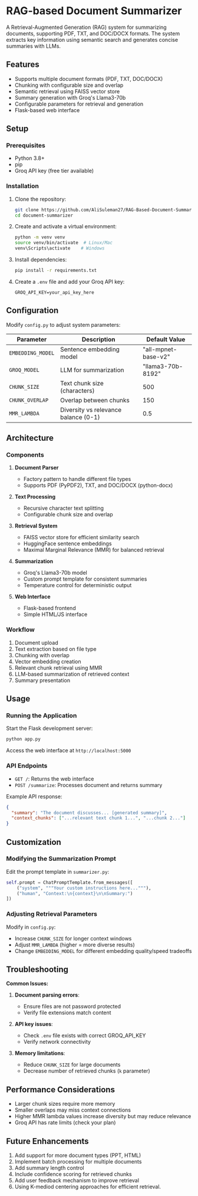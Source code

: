 
# RAG-based Document Summarizer

A Retrieval-Augmented Generation (RAG) system for summarizing documents, supporting PDF, TXT, and DOC/DOCX formats. The system extracts key information using semantic search and generates concise summaries with LLMs.

## Features

- Supports multiple document formats (PDF, TXT, DOC/DOCX)
- Chunking with configurable size and overlap
- Semantic retrieval using FAISS vector store
- Summary generation with Groq's Llama3-70b
- Configurable parameters for retrieval and generation
- Flask-based web interface

## Setup

### Prerequisites

- Python 3.8+
- pip
- Groq API key (free tier available)

### Installation

1. Clone the repository:
   ```bash
   git clone https://github.com/AliSuleman27/RAG-Based-Document-Summarizer.git
   cd document-summarizer
   ```

2. Create and activate a virtual environment:
   ```bash
   python -m venv venv
   source venv/bin/activate  # Linux/Mac
   venv\Scripts\activate    # Windows
   ```

3. Install dependencies:
   ```bash
   pip install -r requirements.txt
   ```

4. Create a `.env` file and add your Groq API key:
   ```
   GROQ_API_KEY=your_api_key_here
   ```

## Configuration

Modify `config.py` to adjust system parameters:

| Parameter | Description | Default Value |
|-----------|------------|---------------|
| `EMBEDDING_MODEL` | Sentence embedding model | "all-mpnet-base-v2" |
| `GROQ_MODEL` | LLM for summarization | "llama3-70b-8192" |
| `CHUNK_SIZE` | Text chunk size (characters) | 500 |
| `CHUNK_OVERLAP` | Overlap between chunks | 150 |
| `MMR_LAMBDA` | Diversity vs relevance balance (0-1) | 0.5 |

## Architecture

### Components

1. **Document Parser**
   - Factory pattern to handle different file types
   - Supports PDF (PyPDF2), TXT, and DOC/DOCX (python-docx)

2. **Text Processing**
   - Recursive character text splitting
   - Configurable chunk size and overlap

3. **Retrieval System**
   - FAISS vector store for efficient similarity search
   - HuggingFace sentence embeddings
   - Maximal Marginal Relevance (MMR) for balanced retrieval

4. **Summarization**
   - Groq's Llama3-70b model
   - Custom prompt template for consistent summaries
   - Temperature control for deterministic output

5. **Web Interface**
   - Flask-based frontend
   - Simple HTML/JS interface

### Workflow

1. Document upload
2. Text extraction based on file type
3. Chunking with overlap
4. Vector embedding creation
5. Relevant chunk retrieval using MMR
6. LLM-based summarization of retrieved context
7. Summary presentation

## Usage

### Running the Application

Start the Flask development server:
```bash
python app.py
```

Access the web interface at `http://localhost:5000`

### API Endpoints

- `GET /`: Returns the web interface
- `POST /summarize`: Processes document and returns summary

Example API response:
```json
{
  "summary": "The document discusses... [generated summary]",
  "context_chunks": ["...relevant text chunk 1...", "...chunk 2..."]
}
```

## Customization

### Modifying the Summarization Prompt

Edit the prompt template in `summarizer.py`:
```python
self.prompt = ChatPromptTemplate.from_messages([
    ("system", """Your custom instructions here..."""),
    ("human", "Context:\n{context}\n\nSummary:")
])
```

### Adjusting Retrieval Parameters

Modify in `config.py`:
- Increase `CHUNK_SIZE` for longer context windows
- Adjust `MMR_LAMBDA` (higher = more diverse results)
- Change `EMBEDDING_MODEL` for different embedding quality/speed tradeoffs

## Troubleshooting

**Common Issues:**

1. **Document parsing errors**:
   - Ensure files are not password protected
   - Verify file extensions match content

2. **API key issues**:
   - Check `.env` file exists with correct GROQ_API_KEY
   - Verify network connectivity

3. **Memory limitations**:
   - Reduce `CHUNK_SIZE` for large documents
   - Decrease number of retrieved chunks (`k` parameter)

## Performance Considerations

- Larger chunk sizes require more memory
- Smaller overlaps may miss context connections
- Higher MMR lambda values increase diversity but may reduce relevance
- Groq API has rate limits (check your plan)

## Future Enhancements

1. Add support for more document types (PPT, HTML)
2. Implement batch processing for multiple documents
3. Add summary length control
4. Include confidence scoring for retrieved chunks
5. Add user feedback mechanism to improve retrieval
6. Using K-mediod centering approaches for efficient retrieval.
